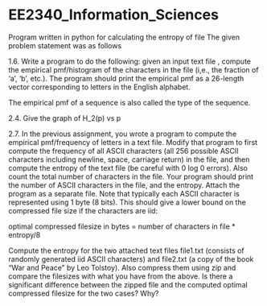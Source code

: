 # EE2340_Information_Sciences
Program written in python for calculating the entropy of file
The given problem statement was as follows

1.6. Write a program to do the following: given an input text file , compute the empirical
pmf/histogram of the characters in the file (i,e., the fraction of ‘a’, ‘b’, etc.). The program should print the
empirical pmf as a 26-length vector corresponding to letters in the English alphabet.

The empirical pmf of a sequence is also called the type of the sequence.

2.4. Give the graph of H_2(p) vs p

2.7. In the previous assignment, you wrote a program to compute the empirical pmf/frequency
of letters in a text file. Modify that program to first compute the frequency of all ASCII characters (all
256 possible ASCII characters including newline, space, carriage return) in the file, and then compute the
entropy of the text file (be careful with 0 log 0 errors). Also count the total number of characters in the file.
Your program should print the number of ASCII characters in the file, and the entropy. Attach the program
as a separate file.
Note that typically each ASCII character is represented using 1 byte (8 bits). This should give a lower bound
on the compressed file size if the characters are iid:

optimal compressed filesize in bytes = number of characters in file  * entropy/8

Compute the entropy for the two attached text files file1.txt (consists of randomly generated iid ASCII
characters) and file2.txt (a copy of the book “War and Peace” by Leo Tolstoy). Also compress them using
zip and compare the filesizes with what you have from the above.
Is there a significant difference between the zipped file and the computed optimal compressed filesize for the
two cases? Why?
